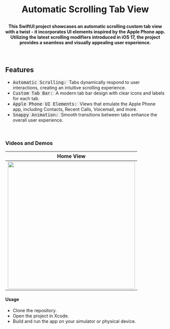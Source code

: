 # <p align="center"><b> Automatic Scrolling Tab View </b></p>

#### <p align="center"> This SwiftUI project showcases an automatic scrolling custom tab view with a twist - it incorporates UI elements inspired by the Apple Phone app. Utilizing the latest scrolling modifiers introduced in iOS 17, the project provides a seamless and visually appealing user experience.
</p>

<br>

## **Features**
- <kbd style="background-color: #f0f0f0">Automatic Scrolling: </kbd> Tabs dynamically respond to user interactions, creating an intuitive scrolling experience.
- <kbd style="background-color: #f0f0f0">Custom Tab Bar: </kbd> A modern tab bar design with clear icons and labels for each tab.
- <kbd style="background-color: #f0f0f0">Apple Phone UI Elements: </kbd> Views that emulate the Apple Phone app, including Contacts, Recent Calls, Voicemail, and more.
- <kbd style="background-color: #f0f0f0">Snappy Animation: </kbd> Smooth transitions between tabs enhance the overall user experience.

<br>

### **Videos and Demos**
| Home View |
|:---------------:|
|<img width="400" src="https://github.com/ZelynaFarrell/WalletAppAnimation/assets/117409535/65bcac7f-1c19-4a66-b859-e08bded9b870">|


#### **Usage**
- Clone the repository.
- Open the project in Xcode.
- Build and run the app on your simulator or physical device.

